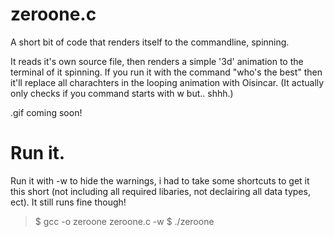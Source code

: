 # zeroone.c
A short bit of code that renders itself to the commandline, spinning.

It reads it's own source file, then renders a simple '3d' animation to the terminal of it spinning. If you run it with the command 
"who's the best" then it'll replace all charachters in the looping animation with Oisincar. (It actually only checks if you command starts with w but.. shhh.)

.gif coming soon!

# Run it.
Run it with -w to hide the warnings, i had to take some shortcuts to get it this short (not including all required libaries, not declairing all data types, ect). It still runs fine though!
> $ gcc -o zeroone zeroone.c -w
> $ ./zeroone
